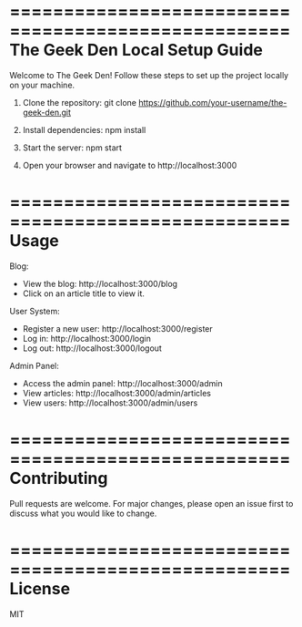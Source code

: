 ====================================================
                   The Geek Den
                 Local Setup Guide
====================================================

Welcome to The Geek Den! Follow these steps to set up the project locally on your machine.

1. Clone the repository:
   git clone https://github.com/your-username/the-geek-den.git

2. Install dependencies:
   npm install

3. Start the server:
   npm start

4. Open your browser and navigate to http://localhost:3000

====================================================
                      Usage
====================================================

Blog:
- View the blog: http://localhost:3000/blog
- Click on an article title to view it.

User System:
- Register a new user: http://localhost:3000/register
- Log in: http://localhost:3000/login
- Log out: http://localhost:3000/logout

Admin Panel:
- Access the admin panel: http://localhost:3000/admin
- View articles: http://localhost:3000/admin/articles
- View users: http://localhost:3000/admin/users

====================================================
                 Contributing
====================================================

Pull requests are welcome. For major changes, please open an issue first to discuss what you would like to change.

====================================================
                   License
====================================================

MIT
